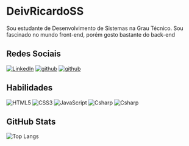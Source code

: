 # DeivRicardoSS
Sou estudante de Desenvolvimento de Sistemas na Grau Técnico. Sou fascinado no mundo front-end, porém gosto bastante do back-end

## Redes Sociais


[![LinkedIn](https://img.shields.io/badge/LinkedIn-16141f?style=for-the-badge&logo=linkedin&logoColor=0E76A8)](https://www.linkedin.com/in/deivyson-ricardo-33354425b/)
[![github](https://img.shields.io/badge/github-16141f?style=for-the-badge&logo=github&logoColor=0E76A8)](https://github.com/DeivRicardoSS)
[![github](https://img.shields.io/badge/instagram-16141f?style=for-the-badge&logo=instagram&logoColor=0E76A8)](https://www.instagram.com/deivyson_2005/)


## Habilidades

![HTML5](https://img.shields.io/badge/HTML5-16141f?style=for-the-badge&logo=html5) 
![CSS3](https://img.shields.io/badge/CSS3-16141f?style=for-the-badge&logo=css3&logoColor=264CE4) 
![JavaScript](https://img.shields.io/badge/JavaScript-16141f?style=for-the-badge&logo=javascript)
![Csharp](https://img.shields.io/badge/CSharp-16141f?style=for-the-badge&logo=csharp)
![Csharp](https://img.shields.io/badge/mysql-16141f?style=for-the-badge&logo=mysql)



## GitHub Stats

![Top Langs](https://github-readme-stats-git-masterrstaa-rickstaa.vercel.app/api/top-langs/?username=DeivRicardoSS&layout=compact&bg_color=16141f&border_color=16141f&title_color=FFF&text_color=FFF)
